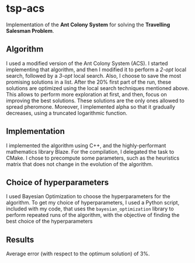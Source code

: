# tsp-acs

Implementation of the **Ant Colony System** for solving the **Travelling Salesman Problem**.

## Algorithm

I used a modified version of the Ant Colony System (ACS). I started implementing that algorithm, and then I modified
it to perform a *2-opt* local search, followed by a *3-opt* local search.
Also, I choose to save the most promising solutions in a list. After the 20%
first part of the run, these solutions are optimized using the local search techniques
mentioned above. This allows to perform more exploration at first, and then, focus
on improving the best solutions. These solutions are the only ones allowed to spread pheromone.
Moreover, I implemented alpha so that it gradually decreases, using a truncated logarithmic function.

## Implementation

I implemented the algorithm using C++, and the highly-performant mathematics library Blaze. For the compilation, I delegated the task to CMake.
I chose to precompute some parameters, such as the heuristics matrix that does not change in the evolution of the algorithm.

## Choice of hyperparameters

I used Bayesian Optimization to choose the hyperparameters for the algorithm.
To get my choice of hyperparameters, I used a Python script, included with my
code, that uses the `bayesian_optimization` library to perform repeated runs of the
algorithm, with the objective of finding the best choice of the hyperparameters

## Results

Average error (with respect to the optimum solution) of 3%.
